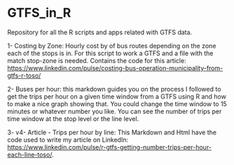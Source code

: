 # GTFS_in_R

Repository for all the R scripts and apps related with GTFS data.

1- Costing by Zone: Hourly cost by of bus routes depending on the zone each of the stops is in. For this script to work a
GTFS and a file with the match stop-zone is needed. Contains the code for this article: https://www.linkedin.com/pulse/costing-bus-operation-municipality-from-gtfs-r-toso/

2- Buses per hour: this markdown guides you on the process I followed to get the trips per hour on a given time window from a GTFS using R and how to make a nice graph showing that. You could change the time window to 15 minutes or whatever number you like. You can see the number of trips per time window at the stop level or the line level.

3- v4- Article - Trips per hour by line: This Markdown and Html have the code used to write my article on LinkedIn: https://www.linkedin.com/pulse/r-gtfs-getting-number-trips-per-hour-each-line-toso/.
